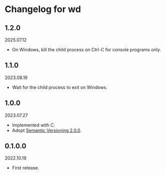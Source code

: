 # Changelog for wd

## 1.2.0

2025.07.12

- On Windows, kill the child process on Ctrl-C for console programs only.

## 1.1.0

2023.08.19

- Wait for the child process to exit on Windows.

## 1.0.0

2023.07.27

- Implemented with C.
- Adopt [Semantic Versioning 2.0.0](https://semver.org/spec/v2.0.0.html).

## 0.1.0.0

2022.10.19

- First release.
